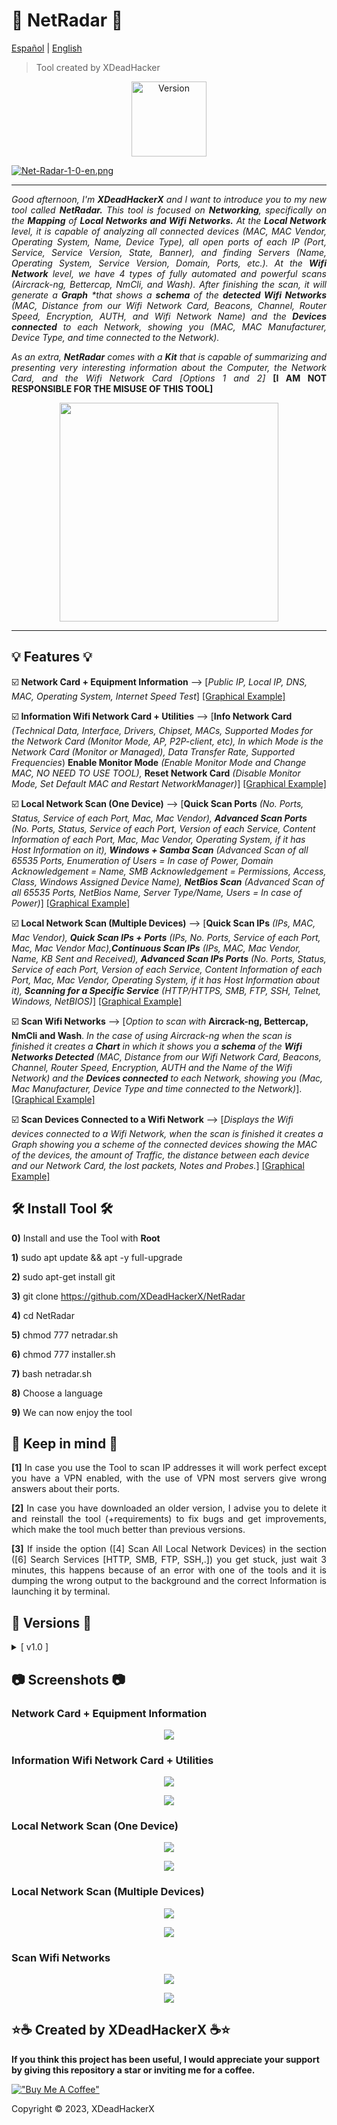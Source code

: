 # 🔭 NetRadar 🔭

[Español](https://github.com/XDeadHackerX/NetRadar/blob/main/README.md) | [English](https://github.com/XDeadHackerX/NetRadar/blob/main/README-English.md)

> Tool created by XDeadHacker

<p align="center"><img width="120px" alt="Version" src="https://img.shields.io/badge/version-1.0-white.svg?style=for-the-badge"/></p>

[![Net-Radar-1-0-en.png](https://i.postimg.cc/ZKFHJDBn/Net-Radar-1-0-en.png)](https://postimg.cc/2VyhwGxN)

---

<p align="justify"><i>Good afternoon, I'm <strong>XDeadHackerX</strong> and I want to introduce you to my new tool called <strong>NetRadar.</strong> This tool is focused on <strong>Networking</strong>, specifically on the <strong>Mapping</strong> of <strong>Local Networks and Wifi Networks.</strong> At the <strong>Local Network</strong> level, it is capable of analyzing all connected devices (MAC, MAC Vendor, Operating System, Name, Device Type), all open ports of each IP (Port, Service, Service Version, State, Banner), and finding Servers (Name, Operating System, Service Version, Domain, Ports, etc.). At the <strong>Wifi Network</strong> level, we have 4 types of fully automated and powerful scans (Aircrack-ng, Bettercap, NmCli, and Wash). After finishing the scan, it will generate a <strong>Graph</strong> *that shows a <strong>schema</strong> of the <strong>detected Wifi Networks</strong> (MAC, Distance from our Wifi Network Card, Beacons, Channel, Router Speed, Encryption, AUTH, and Wifi Network Name) and the <strong>Devices connected</strong> to each Network, showing you (MAC, MAC Manufacturer, Device Type, and time connected to the Network).</i></p>

<p align="justify"><i>As an extra, <strong>NetRadar</strong> comes with a <strong>Kit</strong> that is capable of summarizing and presenting very interesting information about the Computer, the Network Card, and the Wifi Network Card [Options 1 and 2]</i> <strong>[I AM NOT RESPONSIBLE FOR THE MISUSE OF THIS TOOL]</strong></p>

<p align="center"><img src=https://i.postimg.cc/D0Vbpjfg/wifi1.gif width="350px"/></p>

---

## 💡 Features 💡

:ballot_box_with_check: **Network Card + Equipment Information** --> [*Public IP, Local IP, DNS, MAC, Operating System, Internet Speed Test*] [[Graphical Example]](#punto1)

:ballot_box_with_check: **Information Wifi Network Card + Utilities** --> [**Info Network Card** *(Technical Data, Interface, Drivers, Chipset, MACs, Supported Modes for the Network Card (Monitor Mode, AP, P2P-client, etc), In which Mode is the Network Card (Monitor or Managed), Data Transfer Rate, Supported Frequencies*) **Enable Monitor Mode** *(Enable Monitor Mode and Change MAC, NO NEED TO USE TOOL),* **Reset Network Card** *(Disable Monitor Mode, Set Default MAC and Restart NetworkManager)*] [[Graphical Example]](#punto2)

:ballot_box_with_check: **Local Network Scan (One Device)** --> [**Quick Scan Ports** *(No. Ports, Status, Service of each Port, Mac, Mac Vendor), **Advanced Scan Ports** (No. Ports, Status, Service of each Port, Version of each Service, Content Information of each Port, Mac, Mac Vendor, Operating System, if it has Host Information on it), **Windows + Samba Scan** (Advanced Scan of all 65535 Ports, Enumeration of Users = In case of Power, Domain Acknowledgement = Name, SMB Acknowledgement = Permissions, Access, Class, Windows Assigned Device Name), **NetBios Scan** (Advanced Scan of all 65535 Ports, NetBios Name, Server Type/Name, Users = In case of Power)*] [[Graphical Example]](#punto3)

:ballot_box_with_check: **Local Network Scan (Multiple Devices)** --> [**Quick Scan IPs** *(IPs, MAC, Mac Vendor), **Quick Scan IPs + Ports** (IPs, No. Ports, Service of each Port, Mac, Mac Vendor Mac),**Continuous Scan IPs** (IPs, MAC, Mac Vendor, Name, KB Sent and Received), **Advanced Scan IPs Ports** (No. Ports, Status, Service of each Port, Version of each Service, Content Information of each Port, Mac, Mac Vendor, Operating System, if it has Host Information about it), **Scanning for a Specific Service** (HTTP/HTTPS, SMB, FTP, SSH, Telnet, Windows, NetBIOS)*] [[Graphical Example]](#punto4)

:ballot_box_with_check: **Scan Wifi Networks** --> [*Option to scan with* **Aircrack-ng, Bettercap, NmCli and Wash**. *In the case of using Aircrack-ng when the scan is finished it creates a **Chart** in which it shows you a **schema** of the **Wifi Networks Detected** (MAC, Distance from our Wifi Network Card, Beacons, Channel, Router Speed, Encryption, AUTH and the Name of the Wifi Network) and the **Devices connected** to each Network, showing you (Mac, Mac Manufacturer, Device Type and time connected to the Network)*]. [[Graphical Example]](#punto5)

:ballot_box_with_check: **Scan Devices Connected to a Wifi Network** --> [*Displays the Wifi devices connected to a Wifi Network, when the scan is finished it creates a Graph showing you a scheme of the connected devices showing the MAC of the devices, the amount of Traffic, the distance between each device and our Network Card, the lost packets, Notes and Probes.*] [[Graphical Example]](#punto5)

## 🛠 Install Tool 🛠

**0)** Install and use the Tool with **Root**

**1)** sudo apt update && apt -y full-upgrade

**2)** sudo apt-get install git

**3)** git clone https://github.com/XDeadHackerX/NetRadar

**4)** cd NetRadar

**5)** chmod 777 netradar.sh

**6)** chmod 777 installer.sh

**7)** bash netradar.sh

**8)** Choose a language

**9)** We can now enjoy the tool

## 🎲 Keep in mind 🎲

<p align="justify"><strong>[1]</strong> In case you use the Tool to scan IP addresses it will work perfect except you have a VPN enabled, with the use of VPN most servers give wrong answers about their ports.</p>

<p align="justify"><strong>[2]</strong> In case you have downloaded an older version, I advise you to delete it and reinstall the tool (+requirements) to fix bugs and get improvements, which make the tool much better than previous versions.</p>

<p align="justify"><strong>[3]</strong> If inside the option ([4] Scan All Local Network Devices) in the section ([6] Search Services [HTTP, SMB, FTP, SSH,.]) you get stuck, just wait 3 minutes, this happens because of an error with one of the tools and it is dumping the wrong output to the background and the correct Information is launching it by terminal.</p>

## 🔎 Versions 🔎

<details>
  <summary>[ v1.0 ]</summary>
  <p align="justify">[#] Original Version.</p>
</details>

## 📷 Screenshots 📷

### Network Card + Equipment Information <a name="punto1"></a>
<p align="center"><img src=https://i.postimg.cc/XYGCX8nM/Net-Radar-1-0-es-Ejem-1.png width="auto"/></p>

### Information Wifi Network Card + Utilities <a name="punto2"></a>
<p align="center"><img src=https://i.postimg.cc/5ts7VzWk/Net-Radar-1-0-es-Ejem-2-1.png width="auto"/></p>
<p align="center"><img src=https://i.postimg.cc/ZqBQjPRm/Net-Radar-1-0-es-Ejem-2-2.png width="auto"/></p>

### Local Network Scan (One Device) <a name="punto3"></a>
<p align="center"><img src=https://i.postimg.cc/fRLTKb9s/Net-Radar-1-0-es-Ejem-3-1.png width="auto"/></p>
<p align="center"><img src=https://i.postimg.cc/wxyrhYvr/Net-Radar-1-0-es-Ejem-3-2.png width="auto"/></p>

### Local Network Scan (Multiple Devices) <a name="punto4"></a>
<p align="center"><img src=https://i.postimg.cc/L59nF3nY/Net-Radar-1-0-es-Ejem-4-1.png width="auto"/></p>
<p align="center"><img src=https://i.postimg.cc/VkKyKBcZ/Net-Radar-1-0-es-Ejem-4-2.png width="auto"/></p>

### Scan Wifi Networks <a name="punto5"></a>
<p align="center"><img src=https://i.postimg.cc/sDVGSsfP/Net-Radar-1-0-es-Ejem-5-1.png width="auto"/></p>
<p align="center"><img src=https://i.postimg.cc/65fWrvbT/Net-Radar-1-0-es-Ejem-5-2.png width="auto"/></p>

## ⭐☕ Created by XDeadHackerX ☕⭐

**If you think this project has been useful, I would appreciate your support by giving this repository a star or inviting me for a coffee.**

[!["Buy Me A Coffee"](https://www.buymeacoffee.com/assets/img/custom_images/orange_img.png)](https://www.buymeacoffee.com/XDeadHackerX)

Copyright © 2023, XDeadHackerX
